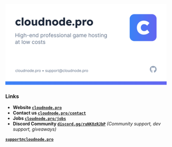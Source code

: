 ![Cloudnode — High-end professional game hosting at low costs](https://github.com/cloudnode-pro/.github/raw/main/profile/banner.svg)

### Links
 - **Website [`cloudnode.pro`](https://cloudnode.pro)**
 - **Contact us [`cloudnode.pro/contact`](https://cloudnode.pro/contact)**
 - **Jobs [`cloudnode.pro/jobs`](https://cloudnode.pro/jobs)**
 - **Discord Community [`discord.gg/ruNK8zRJbP`](https://discord.gg/ruNK8zRJbP)** *(Community support, dev support, giveaways)*
 
 **[`support@cloudnode.pro`](mailto:support@cloudnode.pro)**
